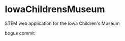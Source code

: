 IowaChildrensMuseum
===================

STEM web application for the Iowa Children's Museum

bogus commit
